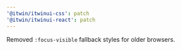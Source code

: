 ```yaml
---
'@itwin/itwinui-css': patch
'@itwin/itwinui-react': patch
---
```


Removed `:focus-visible` fallback styles for older browsers.
